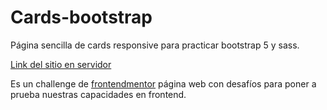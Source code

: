 # Cards-bootstrap
Página sencilla de cards responsive para practicar bootstrap 5 y sass.

[Link del sitio en servidor](https://ehortua-bootstrap.netlify.app/)

Es un challenge de [frontendmentor](https://www.frontendmentor.io/challenges/testimonials-grid-section-Nnw6J7Un7) página web con desafíos para poner a prueba nuestras capacidades en frontend.
